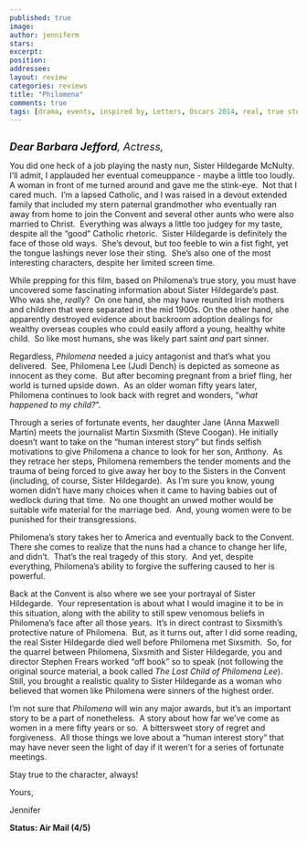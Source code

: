 ```yaml
---
published: true
image:
author: jenniferm 
stars: 
excerpt: 
position: 
addressee: 
layout: review
categories: reviews
title: "Philomena"
comments: true
tags: [drama, events, inspired by, Letters, Oscars 2014, real, true story]
---
```

<div><p><span class="full-image-block ssNonEditable"><span><a href="/letters/2014/1/28/philomena.html"><img src="http://static.squarespace.com/static/5005f6bcc4aa41161b33e89e/5329cf1fe4b07c068ebf74de/5329cf1fe4b07c068ebf794a/1390885627068/Philomena.jpg" alt="" /></a></span></span></p>
<p><em><span style="font-size:130%;"><strong>Dear Barbara Jefford</strong>, Actress,</span></em></p>
<p>You did one heck of a job playing the nasty nun, Sister Hildegarde McNulty.&nbsp; I&#8217;ll admit, I applauded her eventual comeuppance - maybe a little too loudly.&nbsp; A woman in front of me turned around and gave me the stink-eye.&nbsp; Not that I cared much.&nbsp; I&#8217;m a lapsed Catholic, and I was raised in a devout extended family that included my stern paternal grandmother who eventually ran away from home to join the Convent and several other aunts who were also married to Christ.&nbsp; Everything was always a little too judgey for my taste, despite all the &#8220;good&#8221; Catholic rhetoric.&nbsp; Sister Hildegarde is definitely the face of those old ways.&nbsp; She&#8217;s devout, but too feeble to win a fist fight, yet the tongue lashings never lose their sting.&nbsp; She&rsquo;s also one of the most interesting characters, despite her limited screen time.</p>
<p>While prepping for this film, based on Philomena&#8217;s true story, you must have uncovered some fascinating information about Sister Hildegarde&#8217;s past.&nbsp; Who was she, <em>really</em>?&nbsp; On one hand, she may have reunited Irish mothers and children that were separated in the mid 1900s. On the other hand, she apparently destroyed evidence about backroom adoption dealings for wealthy overseas couples who could easily afford a young, healthy white child.&nbsp; So like most humans, she was likely part saint <em>and</em> part sinner.</p>
<p>Regardless, <em>Philomena</em> needed a juicy antagonist and that&#8217;s what you delivered.&nbsp; See, Philomena Lee (Judi Dench) is depicted as someone as innocent as they come. &nbsp;But after becoming pregnant from a brief fling, her world is turned upside down.&nbsp; As an older woman fifty years later, Philomena continues to look back with regret and wonders, &#8220;<em>what happened to my child?</em>&#8221;.&nbsp;</p>
<p>Through a series of fortunate events, her daughter Jane (Anna Maxwell Martin) meets the journalist Martin Sixsmith (Steve Coogan). He initially doesn&#8217;t want to take on the &#8220;human interest story&#8221; but finds selfish motivations to give Philomena a chance to look for her son, Anthony.&nbsp; As they retrace her steps, Philomena remembers the tender moments and the trauma of being forced to give away her boy to the Sisters in the Convent (including, of course, Sister Hildegarde).&nbsp; As I&rsquo;m sure you know, young women didn&#8217;t have many choices when it came to having babies out of wedlock during that time.&nbsp; No one thought an unwed mother would be suitable wife material for the marriage bed.&nbsp; And, young women were to be punished for their transgressions.&nbsp;</p>
<p>Philomena&#8217;s story takes her to America and eventually back to the Convent.&nbsp; There she comes to realize that the nuns had a chance to change her life, and didn&#8217;t.&nbsp; That&#8217;s the real tragedy of this story.&nbsp; And yet, despite everything, Philomena&#8217;s ability to forgive the suffering caused to her is powerful.</p>
<p>Back at the Convent is also where we see your portrayal of Sister Hildegarde.&nbsp; Your representation is about what I would imagine it to be in this situation, along with the ability to still spew venomous beliefs in Philomena&#8217;s face after all those years.&nbsp; It&#8217;s in direct contrast to Sixsmith&#8217;s protective nature of Philomena.&nbsp; But, as it turns out, after I did some reading, the real Sister Hildegarde died well before Philomena met Sixsmith. &nbsp;So, for the quarrel between Philomena, Sixsmith and Sister Hildegarde, you and director Stephen Frears worked &#8220;off book&#8221; so to speak (not following the original source material, a book called <em>The Lost Child of Philomena Lee</em>).&nbsp; Still, you brought a realistic quality to Sister Hildegarde as a woman who believed that women like Philomena were sinners of the highest order.</p>
<p>I&#8217;m not sure that <em>Philomena</em> will win any major awards, but it&#8217;s an important story to be a part of nonetheless.&nbsp; A story about how far we&#8217;ve come as women in a mere fifty years or so.&nbsp; A bittersweet story of regret and forgiveness.&nbsp; All those things we love about a &#8220;human interest story&#8221; that may have never seen the light of day if it weren&#8217;t for a series of fortunate meetings.</p>
<p>Stay true to the character, always!</p>
<p>Yours,</p>
<p>Jennifer</p>
<p><strong>Status: Air Mail (4/5)</strong></p>
<p>&nbsp;</p></div>

